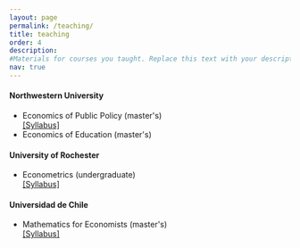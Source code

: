 ```yaml
---
layout: page
permalink: /teaching/
title: teaching
order: 4
description: 
#Materials for courses you taught. Replace this text with your description.
nav: true
---
```


#### Northwestern University
<ul>
<li> Economics of Public Policy (master's) </li> <a href="{{ site.baseurl }}/assets/pdf/Syllabus_SEPOL401.pdf" target="_blank">[Syllabus]</a>
<li> Economics of Education (master's) </li> 
</ul>


#### University of Rochester
<ul>
<li> Econometrics (undergraduate) </li> <a href="{{ site.baseurl }}/assets/pdf/Eco231_syllabus.pdf" target="_blank">[Syllabus]</a>
</ul>


#### Universidad de Chile  
<ul>
<li> Mathematics for Economists (master's) </li> <a href="{{ site.baseurl }}/assets/pdf/syllabus-in700-Eng.pdf" target="_blank">[Syllabus]</a>

</ul>




